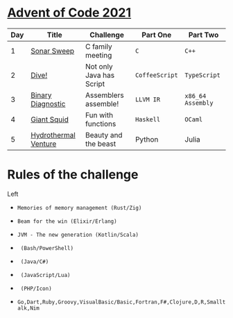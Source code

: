[Advent of Code 2021](https://adventofcode.com/2021)
==========

| Day | Title       | Challenge        | Part One | Part Two |
| --- | ----------- | ---------------- | -------- | -------- |
| 1 | [Sonar Sweep](https://adventofcode.com/2021/day/1) | C family meeting | `C` | `C++` |
| 2 | [Dive!](https://adventofcode.com/2021/day/2) | Not only Java has Script | `CoffeeScript` | `TypeScript` |
| 3 | [Binary Diagnostic](https://adventofcode.com/2021/day/3) | Assemblers assemble! | `LLVM IR` | `x86_64 Assembly` |
| 4 | [Giant Squid](https://adventofcode.com/2021/day/4) | Fun with functions | `Haskell` | `OCaml` |
| 5 | [Hydrothermal Venture](https://adventofcode.com/2021/day/5) | Beauty and the beast | Python | Julia |

Rules of the challenge
===


Left
* `Memories of memory management (Rust/Zig)`
* `Beam for the win (Elixir/Erlang)`
* `JVM - The new generation (Kotlin/Scala)`
* ` (Bash/PowerShell)`
* ` (Java/C#)`
* ` (JavaScript/Lua)`
* ` (PHP/Icon)`

* `Go,Dart,Ruby,Groovy,VisualBasic/Basic,Fortran,F#,Clojure,D,R,Smalltalk,Nim`
